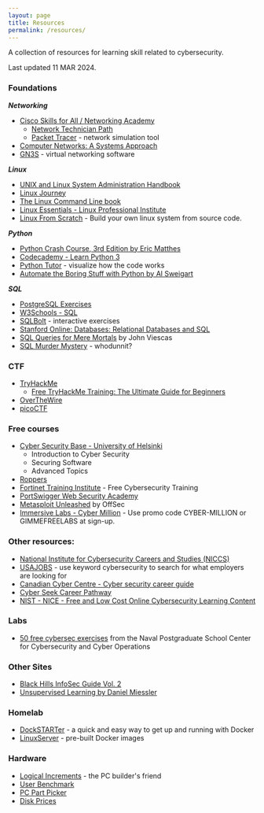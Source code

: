 ```yaml
---
layout: page
title: Resources
permalink: /resources/
---
```

A collection of resources for learning skill related to cybersecurity. 

Last updated 11 MAR 2024.

### Foundations

***Networking***
- [Cisco Skills for All / Networking Academy](https://www.netacad.com/)  
    - [Network Technician Path](https://skillsforall.com/career-path/network-technician?courseLang=en-US)
    - [Packet Tracer](https://www.netacad.com/courses/packet-tracer) - network simulation tool
- [Computer Networks: A Systems Approach](https://book.systemsapproach.org/index.html)
- [GN3S](https://www.gns3.com/software) - virtual networking software 
    
***Linux***
- [UNIX and Linux System Administration Handbook](https://www.admin.com/)
- [Linux Journey](https://linuxjourney.com/)
- [The Linux Command Line book](https://linuxcommand.org/tlcl.php)
- [Linux Essentials - Linux Professional Institute](https://learning.lpi.org/en/learning-materials/010-160/)
- [Linux From Scratch](https://www.linuxfromscratch.org/) - Build your own linux system from source code. 

***Python***
- [Python Crash Course, 3rd Edition by Eric Matthes](https://nostarch.com/python-crash-course-3rd-edition)
- [Codecademy - Learn Python 3](https://www.codecademy.com/learn/learn-python-3)
- [Python Tutor](https://pythontutor.com/visualize.html#mode=edit) - visualize how the code works
- [Automate the Boring Stuff with Python by Al Sweigart](https://automatetheboringstuff.com/)

***SQL***
- [PostgreSQL Exercises](https://pgexercises.com/)
- [W3Schools - SQL](https://www.w3schools.com/sql/default.asp)
- [SQLBolt](https://sqlbolt.com/) - interactive exercises
- [Stanford Online: Databases: Relational Databases and SQL](https://online.stanford.edu/courses/soe-ydatabases0005-databases-relational-databases-and-sql)
- [SQL Queries for Mere Mortals](https://www.oreilly.com/library/view/sql-queries-for/9780134858432/) by John Viescas
- [SQL Murder Mystery](https://mystery.knightlab.com/) - whodunnit?

### CTF
- [TryHackMe](https://tryhackme.com/)
    - [Free TryHackMe Training: The Ultimate Guide for Beginners](https://tryhackme.com/r/resources/blog/free_path)
- [OverTheWire](https://overthewire.org/wargames/)
- [picoCTF](https://picoctf.org/)

### Free courses
- [Cyber Security Base - University of Helsinki](https://cybersecuritybase.mooc.fi/)
    - Introduction to Cyber Security
    - Securing Software
    - Advanced Topics
- [Roppers](https://www.roppers.org/)
- [Fortinet Training Institute](https://training.fortinet.com/) - Free Cybersecurity Training
- [PortSwigger Web Security Academy](https://portswigger.net/web-security)
- [Metasploit Unleashed](https://www.offsec.com/metasploit-unleashed/) by OffSec
- [Immersive Labs - Cyber Million](https://community.immersivelabs.online/register) - Use promo code CYBER-MILLION or GIMMEFREELABS at sign-up.

### Other resources:
- [National Institute for Cybersecurity Careers and Studies (NICCS)](https://niccs.cisa.gov/cybersecurity-career-resources/additional-resources)
- [USAJOBS](https://www.usajobs.gov/) - use keyword cybersecurity to search for what employers are looking for
- [Canadian Cyber Centre - Cyber security career guide](https://www.cyber.gc.ca/en/guidance/cyber-security-career-guide)
- [Cyber Seek Career Pathway](https://www.cyberseek.org/pathway.html)
- [NIST - NICE - Free and Low Cost Online Cybersecurity Learning Content](https://www.nist.gov/itl/applied-cybersecurity/nice/resources/online-learning-content)

### Labs
- [50 free cybersec exercises](https://nps.edu/web/c3o/labtainers) from the Naval Postgraduate School Center for Cybersecurity and Cyber Operations

### Other Sites
- [Black Hills InfoSec Guide Vol. 2](https://www.blackhillsinfosec.com/prompt-zine/prompt-issue-infosec-survival-guide-second-volume/)
- [Unsupervised Learning by Daniel Miessler](https://danielmiessler.com/)

### Homelab
- [DockSTARTer](https://dockstarter.com/) - a quick and easy way to get up and running with Docker
- [LinuxServer](https://www.linuxserver.io/) - pre-built Docker images

### Hardware
- [Logical Increments](https://www.logicalincrements.com/) - the PC builder's friend
- [User Benchmark](https://www.userbenchmark.com/)
- [PC Part Picker](https://ca.pcpartpicker.com)
- [Disk Prices](https://diskprices.com/?locale=ca)
